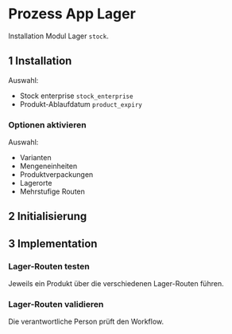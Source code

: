 # Prozess App Lager
Installation Modul Lager `stock`.

## 1 Installation
Auswahl:
* Stock enterprise `stock_enterprise`
* Produkt-Ablaufdatum `product_expiry`

### Optionen aktivieren

Auswahl:
* Varianten
* Mengeneinheiten
* Produktverpackungen
* Lagerorte
* Mehrstufige Routen

## 2 Initialisierung

## 3 Implementation

### Lager-Routen testen

Jeweils ein Produkt über die verschiedenen Lager-Routen führen.
 
### Lager-Routen validieren

Die verantwortliche Person prüft den Workflow.